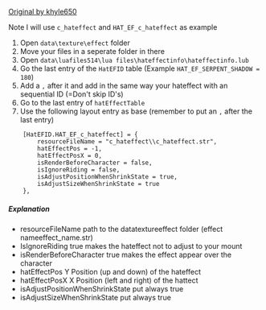 [Original by khyle650](https://rathena.org/board/topic/132752-guide-add-new-hateffect-aura-style/#comment-412723)

Note I will use `c_hateffect` and `HAT_EF_c_hateffect` as example

1. Open `data\texture\effect` folder
2. Move your files in a seperate folder in there
3. Open `data\luafiles514\lua files\hateffectinfo\hateffectinfo.lub`
4. Go the last entry of the `HatEFID` table (Example `HAT_EF_SERPENT_SHADOW = 180`)
5. Add a `,` after it and add in the same way your hateffect with an sequential ID (=Don't skip ID's)
6. Go to the last entry of `hatEffectTable`
7. Use the following layout entry as base (remember to put an `,` after the last entry)  
```
    [HatEFID.HAT_EF_c_hateffect] = {  
        resourceFileName = "c_hateffect\\c_hateffect.str",  
        hatEffectPos = -1,  
        hatEffectPosX = 0,  
        isRenderBeforeCharacter = false,  
        isIgnoreRiding = false,  
        isAdjustPositionWhenShrinkState = true,  
        isAdjustSizeWhenShrinkState = true  
    }, 
```
##### Explanation

- resourceFileName path to the datatextureeffect folder (effect nameeffect_name.str)  
- IsIgnoreRiding true makes the hateffect not to adjust to your mount  
- isRenderBeforeCharacter true makes the effect appear over the character  
- hatEffectPos Y Position (up and down) of the hateffect  
- hatEffectPosX X Position (left and right) of the hattect  
- isAdjustPositionWhenShrinkState put always true  
- isAdjustSizeWhenShrinkState put always true